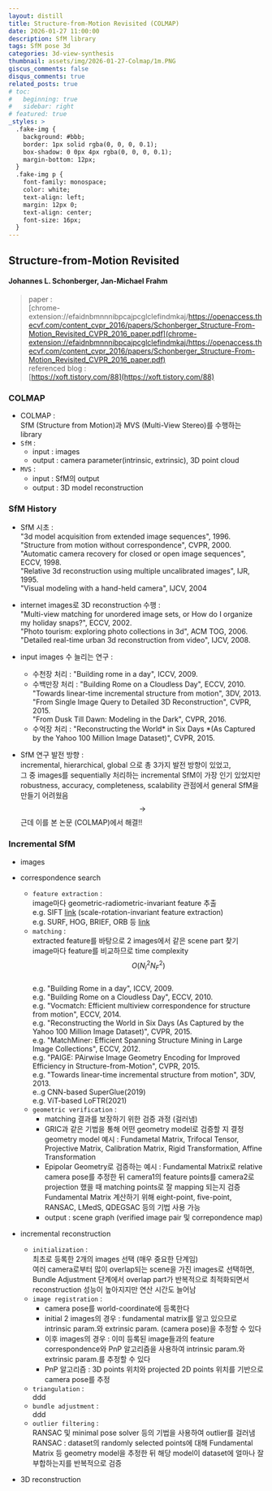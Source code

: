 ```yaml
---
layout: distill
title: Structure-from-Motion Revisited (COLMAP)
date: 2026-01-27 11:00:00
description: SfM library
tags: SfM pose 3d
categories: 3d-view-synthesis
thumbnail: assets/img/2026-01-27-Colmap/1m.PNG
giscus_comments: false
disqus_comments: true
related_posts: true
# toc:
#   beginning: true
#   sidebar: right
# featured: true
_styles: >
  .fake-img {
    background: #bbb;
    border: 1px solid rgba(0, 0, 0, 0.1);
    box-shadow: 0 0px 4px rgba(0, 0, 0, 0.1);
    margin-bottom: 12px;
  }
  .fake-img p {
    font-family: monospace;
    color: white;
    text-align: left;
    margin: 12px 0;
    text-align: center;
    font-size: 16px;
  }
---
```


## Structure-from-Motion Revisited

#### Johannes L. Schonberger, Jan-Michael Frahm

> paper :  
[chrome-extension://efaidnbmnnnibpcajpcglclefindmkaj/https://openaccess.thecvf.com/content_cvpr_2016/papers/Schonberger_Structure-From-Motion_Revisited_CVPR_2016_paper.pdf](chrome-extension://efaidnbmnnnibpcajpcglclefindmkaj/https://openaccess.thecvf.com/content_cvpr_2016/papers/Schonberger_Structure-From-Motion_Revisited_CVPR_2016_paper.pdf)  
referenced blog :  
[https://xoft.tistory.com/88](https://xoft.tistory.com/88)  

### COLMAP

- COLMAP :  
SfM (Structure from Motion)과 MVS (Multi-View Stereo)를 수행하는 library  
- `SfM` :  
  - input : images
  - output : camera parameter(intrinsic, extrinsic), 3D point cloud
- `MVS` :  
  - input : SfM의 output  
  - output : 3D model reconstruction

### SfM History

- SfM 시초 :  
"3d model acquisition from extended image sequences", 1996.  
"Structure from motion without correspondence", CVPR, 2000.  
"Automatic camera recovery for closed or open image sequences", ECCV, 1998.  
"Relative 3d reconstruction using multiple uncalibrated images", IJR, 1995.  
"Visual modeling with a hand-held camera", IJCV, 2004  

- internet images로 3D reconstruction 수행 :  
"Multi-view matching for unordered image sets, or How do I organize my holiday snaps?", ECCV, 2002.  
"Photo tourism: exploring photo collections in 3d", ACM TOG, 2006.  
"Detailed real-time urban 3d reconstruction from video", IJCV, 2008.  

- input images 수 늘리는 연구 :  
  - 수천장 처리 : "Building rome in a day", ICCV, 2009.  
  - 수백만장 처리 : "Building Rome on a Cloudless Day", ECCV, 2010.  
  "Towards linear-time incremental structure from motion", 3DV, 2013.  
  "From Single Image Query to Detailed 3D Reconstruction", CVPR, 2015.  
  "From Dusk Till Dawn: Modeling in the Dark", CVPR, 2016.  
  - 수억장 처리 : "Reconstructing the World* in Six Days *(As Captured by the Yahoo 100 Million Image Dataset)", CVPR, 2015.  

- SfM 연구 발전 방향 :  
incremental, hierarchical, global 으로 총 3가지 발전 방향이 있었고,  
그 중 images를 sequentially 처리하는 incremental SfM이 가장 인기 있었지만  
robustness, accuracy, completeness, scalability 관점에서 general SfM을 만들기 어려웠음  
$$\rightarrow$$ 근데 이를 본 논문 (COLMAP)에서 해결!!

### Incremental SfM

- images

- correspondence search
  - `feature extraction` :  
  image마다 geometric-radiometric-invariant feature 추출  
  e.g. SIFT [link](https://velog.io/@everyman123/SIFT-%EC%95%8C%EA%B3%A0%EB%A6%AC%EC%A6%98-%EC%9D%B4%ED%95%B4%ED%95%98%EA%B8%B0) (scale-rotation-invariant feature extraction)  
  e.g. SURF, HOG, BRIEF, ORB 등 [link](https://ggommappooh.tistory.com/entry/%EC%BB%B4%ED%93%A8%ED%84%B0-%EB%B9%84%EC%A0%84-Feature-Descriptors)
  - `matching` :  
  extracted feature를 바탕으로 2 images에서 같은 scene part 찾기  
  image마다 feature를 비교하므로 time complexity $$O(N_I^2 N_F^2)$$  
  e.g. "Building Rome in a day", ICCV, 2009.  
  e.g. "Building Rome on a Cloudless Day", ECCV, 2010.  
  e.g. "Vocmatch: Efficient multiview correspondence for structure from motion", ECCV, 2014.  
  e.g. "Reconstructing the World in Six Days (As Captured by the Yahoo 100 Million Image Dataset)", CVPR, 2015.  
  e.g. "MatchMiner: Efficient Spanning Structure Mining in Large Image Collections", ECCV, 2012.  
  e.g. "PAIGE: PAirwise Image Geometry Encoding for Improved Efficiency in Structure-from-Motion", CVPR, 2015.  
  e.g. "Towards linear-time incremental structure from motion", 3DV, 2013.  
  e..g CNN-based SuperGlue(2019)  
  e.g. ViT-based LoFTR(2021)
  - `geometric verification` :  
    - matching 결과를 보장하기 위한 검증 과정 (걸러냄)  
    - GRIC과 같은 기법을 통해 어떤 geometry model로 검증할 지 결정  
    geometry model 예시 : Fundametal Matrix, Trifocal Tensor, Projective Matrix, Calibration Matrix, Rigid Transformation, Affine Transformation  
    - Epipolar Geometry로 검증하는 예시 : Fundamental Matrix로 relative camera pose를 추정한 뒤 camera1의 feature points를 camera2로 projection 했을 때 matching points로 잘 mapping 되는지 검증  
    Fundamental Matrix 계산하기 위해 eight-point, five-point, RANSAC, LMedS, QDEGSAC 등의 기법 사용 가능  
    - output : scene graph (verified image pair 및 correpondence map)

- incremental reconstruction  
  - `initialization` :  
  최초로 등록한 2개의 images 선택 (매우 중요한 단계임)  
  여러 camera로부터 많이 overlap되는 scene을 가진 images로 선택하면, Bundle Adjustment 단계에서 overlap part가 반복적으로 최적화되면서 reconstruction 성능이 높아지지만 연산 시간도 늘어남
  - `image registration` :  
    - camera pose를 world-coordinate에 등록한다  
    - initial 2 images의 경우 : fundamental matrix를 알고 있으므로 intrinsic param.와 extrinsic param. (camera pose)을 추정할 수 있다  
    - 이후 images의 경우 : 이미 등록된 image들과의 feature correspondence와 PnP 알고리즘을 사용하여 intrinsic param.와 extrinsic param.를 추정할 수 있다  
    - PnP 알고리즘 : 3D points 위치와 projected 2D points 위치를 기반으로 camera pose를 추정
  - `triangulation` :  
  ddd
  - `bundle adjustment` :  
  ddd
  - `outlier filtering` :  
  RANSAC 및 minimal pose solver 등의 기법을 사용하여 outlier를 걸러냄  
  RANSAC : dataset의 randomly selected points에 대해 Fundamental Matrix 등 geometry model을 추정한 뒤 해당 model이 dataset에 얼마나 잘 부합하는지를 반복적으로 검증  

- 3D reconstruction

